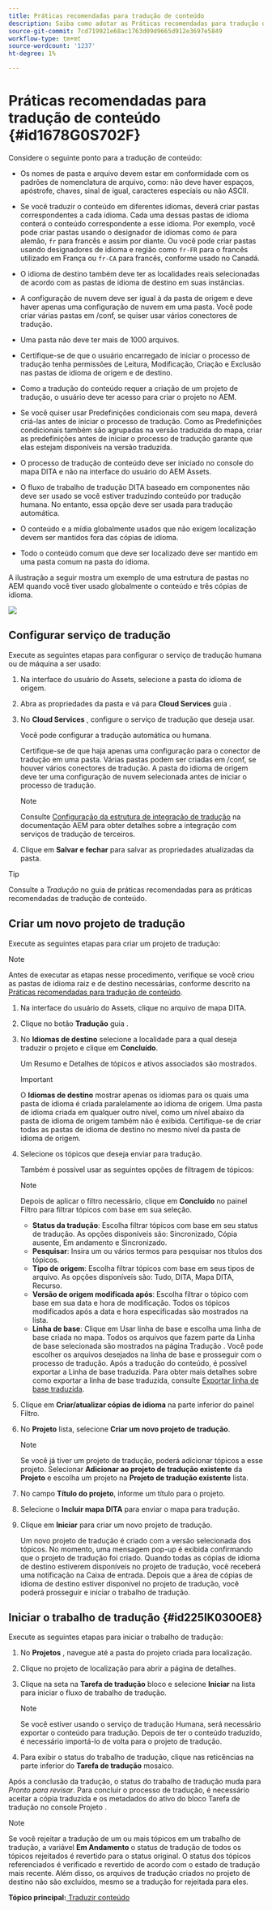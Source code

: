```yaml
---
title: Práticas recomendadas para tradução de conteúdo
description: Saiba como adotar as Práticas recomendadas para tradução de conteúdo
source-git-commit: 7cd719921e68ac1763d09d9665d912e3697e5849
workflow-type: tm+mt
source-wordcount: '1237'
ht-degree: 1%

---
```



# Práticas recomendadas para tradução de conteúdo {#id1678G0S702F}

Considere o seguinte ponto para a tradução de conteúdo:

- Os nomes de pasta e arquivo devem estar em conformidade com os padrões de nomenclatura de arquivo, como: não deve haver espaços, apóstrofe, chaves, sinal de igual, caracteres especiais ou não ASCII.

- Se você traduzir o conteúdo em diferentes idiomas, deverá criar pastas correspondentes a cada idioma. Cada uma dessas pastas de idioma conterá o conteúdo correspondente a esse idioma. Por exemplo, você pode criar pastas usando o designador de idiomas como `de` para alemão, `fr` para francês e assim por diante. Ou você pode criar pastas usando designadores de idioma e região como `fr-FR` para o francês utilizado em França ou `fr-CA` para francês, conforme usado no Canadá.
- O idioma de destino também deve ter as localidades reais selecionadas de acordo com as pastas de idioma de destino em suas instâncias.
- A configuração de nuvem deve ser igual à da pasta de origem e deve haver apenas uma configuração de nuvem em uma pasta. Você pode criar várias pastas em /conf, se quiser usar vários conectores de tradução.
- Uma pasta não deve ter mais de 1000 arquivos.
- Certifique-se de que o usuário encarregado de iniciar o processo de tradução tenha permissões de Leitura, Modificação, Criação e Exclusão nas pastas de idioma de origem e de destino.
- Como a tradução do conteúdo requer a criação de um projeto de tradução, o usuário deve ter acesso para criar o projeto no AEM.
- Se você quiser usar Predefinições condicionais com seu mapa, deverá criá-las antes de iniciar o processo de tradução. Como as Predefinições condicionais também são agrupadas na versão traduzida do mapa, criar as predefinições antes de iniciar o processo de tradução garante que elas estejam disponíveis na versão traduzida.
- O processo de tradução de conteúdo deve ser iniciado no console do mapa DITA e não na interface do usuário do AEM Assets.
- O fluxo de trabalho de tradução DITA baseado em componentes não deve ser usado se você estiver traduzindo conteúdo por tradução humana. No entanto, essa opção deve ser usada para tradução automática.
- O conteúdo e a mídia globalmente usados que não exigem localização devem ser mantidos fora das cópias de idioma.
- Todo o conteúdo comum que deve ser localizado deve ser mantido em uma pasta comum na pasta do idioma.

A ilustração a seguir mostra um exemplo de uma estrutura de pastas no AEM quando você tiver usado globalmente o conteúdo e três cópias de idioma.

![](images/aem-directory_structure.png)

## Configurar serviço de tradução

Execute as seguintes etapas para configurar o serviço de tradução humana ou de máquina a ser usado:

1. Na interface do usuário do Assets, selecione a pasta do idioma de origem.

1. Abra as propriedades da pasta e vá para **Cloud Services** guia .

1. No **Cloud Services** , configure o serviço de tradução que deseja usar.

   Você pode configurar a tradução automática ou humana.

   Certifique-se de que haja apenas uma configuração para o conector de tradução em uma pasta. Várias pastas podem ser criadas em /conf, se houver vários conectores de tradução. A pasta do idioma de origem deve ter uma configuração de nuvem selecionada antes de iniciar o processo de tradução.

   >[!NOTE]
   >
   > Consulte [Configuração da estrutura de integração de tradução](https://experienceleague.adobe.com/docs/experience-manager-cloud-service/sites/administering/reusing-content/translation/integration-framework.html?lang=en) na documentação AEM para obter detalhes sobre a integração com serviços de tradução de terceiros.

1. Clique em **Salvar e fechar** para salvar as propriedades atualizadas da pasta.


>[!TIP]
>
> Consulte a *Tradução* no guia de práticas recomendadas para as práticas recomendadas de tradução de conteúdo.

## Criar um novo projeto de tradução

Execute as seguintes etapas para criar um projeto de tradução:

>[!NOTE]
>
> Antes de executar as etapas nesse procedimento, verifique se você criou as pastas de idioma raiz e de destino necessárias, conforme descrito na [Práticas recomendadas para tradução de conteúdo](#id1678G0S702F).

1. Na interface do usuário do Assets, clique no arquivo de mapa DITA.

1. Clique no botão **Tradução** guia .

1. No **Idiomas de destino** selecione a localidade para a qual deseja traduzir o projeto e clique em **Concluído**.

   Um Resumo e Detalhes de tópicos e ativos associados são mostrados.

   >[!IMPORTANT]
   >
   > O **Idiomas de destino** mostrar apenas os idiomas para os quais uma pasta de idioma é criada paralelamente ao idioma de origem. Uma pasta de idioma criada em qualquer outro nível, como um nível abaixo da pasta de idioma de origem também não é exibida. Certifique-se de criar todas as pastas de idioma de destino no mesmo nível da pasta de idioma de origem.

1. Selecione os tópicos que deseja enviar para tradução.

   Também é possível usar as seguintes opções de filtragem de tópicos:

   >[!NOTE]
   >
   > Depois de aplicar o filtro necessário, clique em **Concluído** no painel Filtro para filtrar tópicos com base em sua seleção.

   - **Status da tradução**: Escolha filtrar tópicos com base em seu status de tradução. As opções disponíveis são: Sincronizado, Cópia ausente, Em andamento e Sincronizado.
   - **Pesquisar**: Insira um ou vários termos para pesquisar nos títulos dos tópicos.
   - **Tipo de origem**: Escolha filtrar tópicos com base em seus tipos de arquivo. As opções disponíveis são: Tudo, DITA, Mapa DITA, Recurso.
   - **Versão de origem modificada após**: Escolha filtrar o tópico com base em sua data e hora de modificação. Todos os tópicos modificados após a data e hora especificadas são mostrados na lista.
   - **Linha de base**: Clique em Usar linha de base e escolha uma linha de base criada no mapa. Todos os arquivos que fazem parte da Linha de base selecionada são mostrados na página Tradução . Você pode escolher os arquivos desejados na linha de base e prosseguir com o processo de tradução. Após a tradução do conteúdo, é possível exportar a Linha de base traduzida. Para obter mais detalhes sobre como exportar a linha de base traduzida, consulte [Exportar linha de base traduzida](generate-output-use-baseline-for-publishing.md#id196SE600GHS).
1. Clique em **Criar/atualizar cópias de idioma** na parte inferior do painel Filtro.

1. No **Projeto** lista, selecione **Criar um novo projeto de tradução**.

   >[!NOTE]
   >
   > Se você já tiver um projeto de tradução, poderá adicionar tópicos a esse projeto. Selecionar **Adicionar ao projeto de tradução existente** da **Projeto** e escolha um projeto na **Projeto de tradução existente** lista.

1. No campo **Título do projeto**, informe um título para o projeto.

1. Selecione o **Incluir mapa DITA** para enviar o mapa para tradução.
1. Clique em **Iniciar** para criar um novo projeto de tradução.

   Um novo projeto de tradução é criado com a versão selecionada dos tópicos. No momento, uma mensagem pop-up é exibida confirmando que o projeto de tradução foi criado. Quando todas as cópias de idioma de destino estiverem disponíveis no projeto de tradução, você receberá uma notificação na Caixa de entrada. Depois que a área de cópias de idioma de destino estiver disponível no projeto de tradução, você poderá prosseguir e iniciar o trabalho de tradução.


## Iniciar o trabalho de tradução {#id225IK030OE8}

Execute as seguintes etapas para iniciar o trabalho de tradução:

1. No **Projetos** , navegue até a pasta do projeto criada para localização.

1. Clique no projeto de localização para abrir a página de detalhes.

1. Clique na seta na **Tarefa de tradução** bloco e selecione **Iniciar** na lista para iniciar o fluxo de trabalho de tradução.

   >[!NOTE]
   >
   > Se você estiver usando o serviço de tradução Humana, será necessário exportar o conteúdo para tradução. Depois de ter o conteúdo traduzido, é necessário importá-lo de volta para o projeto de tradução.

1. Para exibir o status do trabalho de tradução, clique nas reticências na parte inferior do **Tarefa de tradução** mosaico.


Após a conclusão da tradução, o status do trabalho de tradução muda para *Pronto para revisar*. Para concluir o processo de tradução, é necessário aceitar a cópia traduzida e os metadados do ativo do bloco Tarefa de tradução no console Projeto .

>[!NOTE]
>
> Se você rejeitar a tradução de um ou mais tópicos em um trabalho de tradução, a variável **Em Andamento** o status de tradução de todos os tópicos rejeitados é revertido para o status original. O status dos tópicos referenciados é verificado e revertido de acordo com o estado de tradução mais recente. Além disso, os arquivos de tradução criados no projeto de destino não são excluídos, mesmo se a tradução for rejeitada para eles.

**Tópico principal:**[ Traduzir conteúdo](translation.md)

